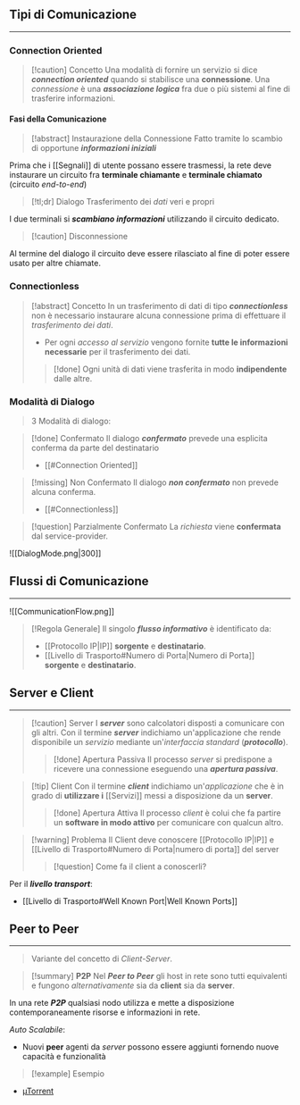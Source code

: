 ## Tipi di Comunicazione
---
### Connection Oriented
>[!caution] Concetto
>Una modalità di fornire un servizio si dice ***connection oriented*** quando si stabilisce una **connessione**.
>Una *connessione* è una ***associazione logica*** fra due o più sistemi al fine di trasferire informazioni.

#### Fasi della Comunicazione
>[!abstract] Instaurazione della Connessione
>Fatto tramite lo scambio di opportune ***informazioni iniziali***

Prima che i [[Segnali]] di utente possano essere trasmessi, la rete deve instaurare un circuito fra **terminale chiamante** e **terminale chiamato** (circuito *end-to-end*)

>[!tl;dr] Dialogo
>Trasferimento dei *dati* veri e propri

I due terminali si ***scambiano informazioni*** utilizzando il circuito dedicato.

>[!caution] Disconnessione

Al termine del dialogo il circuito deve essere rilasciato al fine di poter essere usato per altre chiamate.

### Connectionless
>[!abstract] Concetto
>In un trasferimento di dati di tipo ***connectionless*** non è necessario instaurare alcuna connessione prima di effettuare il *trasferimento dei dati*.
>- Per ogni *accesso al servizio* vengono fornite **tutte le informazioni necessarie** per il trasferimento dei dati.
>
>>[!done] Ogni unità di dati viene trasferita in modo **indipendente** dalle altre.

### Modalità di Dialogo
> 3 Modalità di dialogo:

>[!done] Confermato
>Il dialogo ***confermato*** prevede una esplicita conferma da parte del destinatario
>- [[#Connection Oriented]]

>[!missing] Non Confermato
>Il dialogo ***non confermato*** non prevede alcuna conferma.
>- [[#Connectionless]]

>[!question] Parzialmente Confermato
>La *richiesta* viene **confermata** dal service-provider.

![[DialogMode.png|300]]
## Flussi di Comunicazione
---
![[CommunicationFlow.png]]

>[!Regola Generale]
>Il singolo ***flusso informativo*** è identificato da:
>- [[Protocollo IP|IP]] **sorgente** e **destinatario**.
>- [[Livello di Trasporto#Numero di Porta|Numero di Porta]] **sorgente** e **destinatario**.

## Server e Client
---
>[!caution] Server
> I ***server*** sono calcolatori disposti a comunicare con gli altri.
> Con il termine ***server*** indichiamo un'applicazione che rende disponibile un *servizio* mediante un'*interfaccia standard* (***protocollo***).
>>[!done] Apertura Passiva
>>Il processo *server* si predispone a ricevere una connessione eseguendo una ***apertura passiva***.

>[!tip] Client
>Con il termine ***client*** indichiamo un'*applicazione* che è in grado di **utilizzare i** [[Servizi]] messi a disposizione da un **server**.
>>[!done] Apertura Attiva
>>Il processo *client* è colui che fa partire un **software in modo attivo** per comunicare con qualcun altro.

>[!warning] Problema
>Il Client deve conoscere [[Protocollo IP|IP]] e [[Livello di Trasporto#Numero di Porta|numero di porta]] del server
>>[!question] Come fa il client a conoscerli?

Per il ***livello transport***:
- [[Livello di Trasporto#Well Known Port|Well Known Ports]]

## Peer to Peer
---
>Variante del concetto di *Client-Server*.

>[!summary] **P2P**
>Nel ***Peer to Peer*** gli host in rete sono tutti equivalenti e fungono *alternativamente* sia da **client** sia da **server**.

In una rete ***P2P*** qualsiasi nodo utilizza e mette a disposizione contemporaneamente risorse e informazioni in rete.

*Auto Scalabile*: 
- Nuovi **peer** agenti da *server* possono essere aggiunti fornendo nuove capacità e funzionalità

>[!example] Esempio

- [µTorrent](https://www.utorrent.com/)